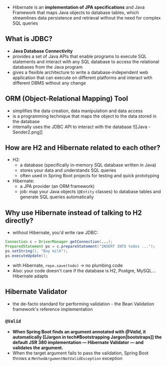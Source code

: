 - Hibernate is an **implementation of JPA specifications** and Java Framework that maps Java objects to database tables, which streamlines data persistence and retrieval without the need for complex SQL queries

## What is JDBC?
- **Java Database Connectivity**
- provides a set of Java APIs that enable programs to execute SQL statements and interact with any SQL database to access the relational databases from the Java program
- gives a flexible architecture to write a database-independent web application that can execute on different platforms and interact with different DBMS without any change

## ORM (Object-Relational Mapping) Tool
- simplifies the data creation, data manipulation and data access
- is a programming technique that maps the object to the data stored in the database
- internally uses the JDBC API to interact with the database
![[Java -Sender2.png]]

## How are H2 and Hibernate related to each other?
- H2:
	- a database (specifically in-memory SQL database written in Java)
	- stores your data and understands SQL queries
	- often used in Spring Boot projects for testing and quick prototyping
- Hibernate:
	- a JPA provider (an ORM framework)
	- job: map your Java objects (`@Entity` classes) to database tables and generate SQL queries automatically

## Why use Hibernate instead of talking to H2 directly?
- without Hibernate, you'd write raw JDBC:
```java
Connection c = DriverManager.getConnection(...);
PreparedStatement ps = c.prepareStatement("INSERT INTO todos ...");
ps.setString(1, "Buy milk");
ps.executeUpdate();

```

- with Hibernate, `repo.save(todo)` -> no plumbing code
- Also: your code doesn't care if the database is H2, Postgre, MySQL... Hibernate adapts

## Hibernate Validator 
- the de-facto standard for performing validation - the Bean Validation framework's reference implementation
### `@Valid`
- **When Spring Boot finds an argument annotated with _@Valid_, it automatically [[Jargon in tech#Bootstrapping Jargon|bootstraps]] the default JSR 380 implementation — Hibernate Validator — and validates the argument.**
- When the target argument fails to pass the validation, Spring Boot throws a `MethodArgumentNotValidException` exception



